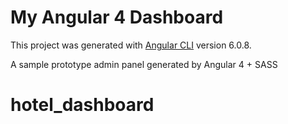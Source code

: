 # My Angular 4 Dashboard

This project was generated with [Angular CLI](https://github.com/angular/angular-cli) version 6.0.8.

A sample prototype admin panel generated by Angular 4 + SASS


# hotel_dashboard
